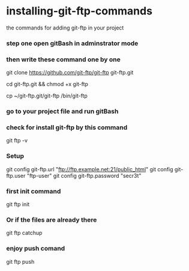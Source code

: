 # installing-git-ftp-commands
the commands for adding git-ftp in your project

### step one open gitBash in adminstrator mode
### then write these command one by one

git clone https://github.com/git-ftp/git-ftp git-ftp.git

cd git-ftp.git && chmod +x git-ftp

cp ~/git-ftp.git/git-ftp /bin/git-ftp

### go to your project file and run gitBash
### check for install git-ftp by this command

git ftp -v

### Setup
git config git-ftp.url "ftp://ftp.example.net:21/public_html"
git config git-ftp.user "ftp-user"
git config git-ftp.password "secr3t"

### first init command

git ftp init

### Or if the files are already there
git ftp catchup

### enjoy push comand

git ftp push

